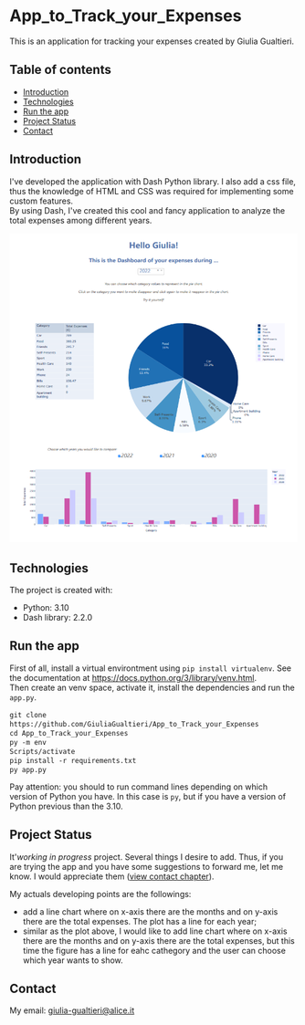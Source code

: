 # App_to_Track_your_Expenses
This is an application for tracking your expenses created by Giulia Gualtieri.  

## Table of contents
* [Introduction](#introduction)
* [Technologies](#technologies)
* [Run the app](#run-the-app)
* [Project Status](#project-status)
* [Contact](#contact)

## Introduction
I've developed the application with Dash Python library. I also add a css file, thus the knowledge of HTML and CSS was required for implementing some custom features.  
By using Dash, I've created this cool and fancy application to analyze the total expenses among different years.

![Illustration](data/Illustration.png)

## Technologies
The project is created with:  
- Python: 3.10
- Dash library: 2.2.0

## Run the app
First of all, install a virtual environtment using `pip install virtualenv`. See the documentation at https://docs.python.org/3/library/venv.html.  
Then create an venv space, activate it, install the dependencies and run the `app.py`.
```
git clone https://github.com/GiuliaGualtieri/App_to_Track_your_Expenses
cd App_to_Track_your_Expenses
py -m env
Scripts/activate
pip install -r requirements.txt
py app.py
```  

Pay attention: you should to run command lines depending on which version of Python you have. In this case is `py`, but if you have a version of Python previous than the 3.10.

## Project Status
It'_working in progress_ project. Several things I desire to add. Thus, if you are trying the app and you have some suggestions to forward me, let me know. I would appreciate them ([view contact chapter](#contact)).  

My actuals developing points are the followings:  
- add a line chart where on x-axis there are the months and on y-axis there are the total expenses. The plot has a line for each year;  
- similar as the plot above, I would like to add line chart where on x-axis there are the months and on y-axis there are the total expenses, but this time the figure has a line for eahc cathegory and the user can choose which year wants to show.


## Contact
My email: giulia-gualtieri@alice.it
